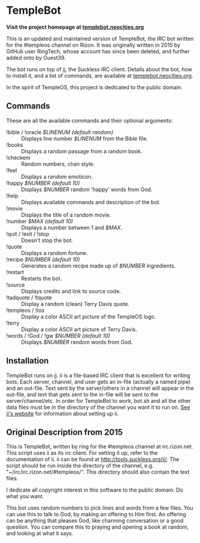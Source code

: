 # TempleBot

**Visit the project homepage at [templebot.neocities.org](https://templebot.neocities.org)**

This is an updated and maintained version of TempleBot, the IRC bot written for the
\#templeos channel on Rizon. It was originally written in 2015 by GitHub user RingTech,
whose account has since been deleted, and further added onto by Guest39.

The bot runs on top of [ii](https://tools.suckless.org/ii/), the Suckless IRC client.
Details about the bot, how to install it, and a list of commands, are available at
[templebot.neocities.org](https://templebot.neocities.org).

In the spirit of TempleOS, this project is dedicated to the public domain.

## Commands

These are all the available commands and their optional arguments:

<dl>
  <dt>!bible / !oracle <i>$LINENUM (default random)</i></dt>
  <dd>Displays line number <i>$LINENUM</i> from the Bible file.</dd>   
  
  <dt>!books</dt>
  <dd>Displays a random passage from a random book.</dd>
  
  <dt>!checkem</dt>
  <dd>Random numbers, chan style.</dd>

  <dt>!feel</dt>
  <dd>Displays a random emoticon.</dd>

  <dt>!happy <i>$NUMBER (default 10) </i></dt>
  <dd>Displays <i>$NUMBER</i> random 'happy' words from God.</dd>
  
  <dt>!help</dt>
  <dd>Displays available commands and description of the bot.</dd>
      
  <dt>!movie</dt>
  <dd>Displays the title of a random movie.</dd>
      
  <dt>!number <i>$MAX (default 10)</i></dt>
  <dd>Displays a number between 1 and <i>$MAX</i>.</dd>
      
  <dt>!quit / !exit / !stop</dt>
  <dd>Doesn't stop the bot.</dd>
      
  <dt>!quote</dt>
  <dd>Displays a random fortune.</dd>
      
  <dt>!recipe <i>$NUMBER (default 10)</i></dt>
  <dd>Generates a random recipe made up of <i>$NUMBER</i> ingredients.</dd>
      
  <dt>!restart</dt>
  <dd>Restarts the bot.</dd>
      
  <dt>!source</dt>
  <dd>Displays credits and link to source code.</dd>
  
  <dt>!tadquote / !tquote</dt>
  <dd>Display a random (clean) Terry Davis quote.</dd>

  <dt>!templeos / !tos</dt>
  <dd>Display a color ASCII art picture of the TempleOS logo.</dd>

  <dt>!terry</dt>
  <dd>Display a color ASCII art picture of Terry Davis.</dd>

  <dt>!words / !God / !gw <i>$NUMBER (default 10)</i></dt>
  <dd>Displays <i>$NUMBER</i> random words from God.</dd>
</dl>

## Installation

TempleBot runs on [ii](https://tools.suckless.org/ii). ii is a file-based IRC client that is excellent for writing bots. Each server, channel, and user gets an in-file (actually a named pipe) and an out-file. Text sent by the server/others in a channel will appear in the out-file, and text that gets sent to the in-file will be sent to the server/channel/etc. In order for TempleBot to work, bot.sh and all the other data files must be in the directory of the channel you want it to run on. [See ii's website](https://tools.suckless.org/ii) for information about setting up ii.

## Original Description from 2015

This is TempleBot, written by ring for the #templeos channel at irc.rizon.net.
This script uses ii as its irc client. For setting it up, refer to the documentation of ii. ii can be found at http://tools.suckless.org/ii/.
The script should be run inside the directory of the channel, e.g. "~/irc/irc.rizon.net/#templeos/". This directory should also contain the text files.

I dedicate all copyright interest in this software to the public domain. Do what you want.

This bot uses random numbers to pick lines and words from a few files. You can use this to talk to God, by making an offering to Him first. An offering can be anything that pleases God, like charming conversation or a good question. You can compare this to praying and opening a book at random, and looking at what it says.
